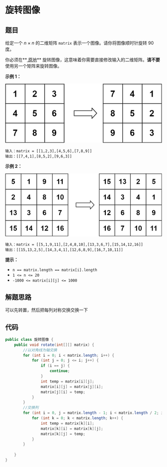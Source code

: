 # 旋转图像



## 题目

给定一个 *n* × *n* 的二维矩阵 `matrix` 表示一个图像。请你将图像顺时针旋转 90 度。

你必须在**[ 原地](https://baike.baidu.com/item/原地算法)** 旋转图像，这意味着你需要直接修改输入的二维矩阵。**请不要** 使用另一个矩阵来旋转图像。

 

**示例 1：**

![img](旋转图像.assets/mat1.jpg)

```
输入：matrix = [[1,2,3],[4,5,6],[7,8,9]]
输出：[[7,4,1],[8,5,2],[9,6,3]]
```

**示例 2：**

![img](旋转图像.assets/mat2.jpg)

```
输入：matrix = [[5,1,9,11],[2,4,8,10],[13,3,6,7],[15,14,12,16]]
输出：[[15,13,2,5],[14,3,4,1],[12,6,8,9],[16,7,10,11]]
```

 

**提示：**

- `n == matrix.length == matrix[i].length`
- `1 <= n <= 20`
- `-1000 <= matrix[i][j] <= 1000`



## 解题思路

可以先转置，然后把每列对称交换交换一下



## 代码

```java
public class 旋转图像 {
    public void rotate(int[][] matrix) {
        //以对角线为轴交换
        for (int i = 0; i < matrix.length; i++) {
            for (int j = 0; j <= i; j++) {
                if (i == j) {
                    continue;
                }
                int temp = matrix[i][j];
                matrix[i][j] = matrix[j][i];
                matrix[j][i] = temp;
            }
        }
        //交换列
        for (int i = 0, j = matrix.length - 1; i < matrix.length / 2; i++, j--) {
            for (int k = 0; k < matrix.length; k++) {
                int temp = matrix[k][i];
                matrix[k][i] = matrix[k][j];
                matrix[k][j] = temp;
            }
        }

    }
}
```



